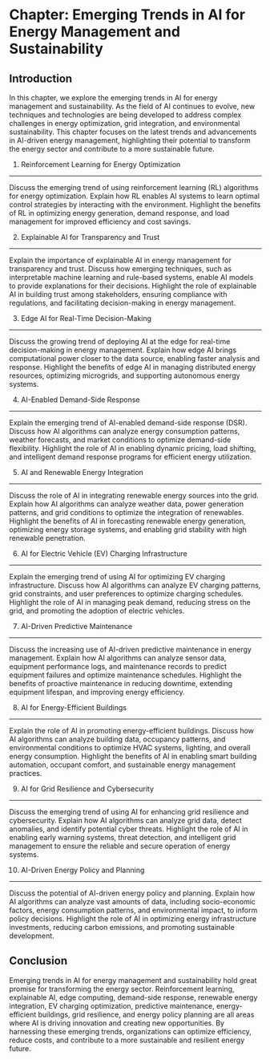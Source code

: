 Chapter: Emerging Trends in AI for Energy Management and Sustainability
=======================================================================

Introduction
------------

In this chapter, we explore the emerging trends in AI for energy management and sustainability. As the field of AI continues to evolve, new techniques and technologies are being developed to address complex challenges in energy optimization, grid integration, and environmental sustainability. This chapter focuses on the latest trends and advancements in AI-driven energy management, highlighting their potential to transform the energy sector and contribute to a more sustainable future.

1. Reinforcement Learning for Energy Optimization
-------------------------------------------------

Discuss the emerging trend of using reinforcement learning (RL) algorithms for energy optimization. Explain how RL enables AI systems to learn optimal control strategies by interacting with the environment. Highlight the benefits of RL in optimizing energy generation, demand response, and load management for improved efficiency and cost savings.

2. Explainable AI for Transparency and Trust
--------------------------------------------

Explain the importance of explainable AI in energy management for transparency and trust. Discuss how emerging techniques, such as interpretable machine learning and rule-based systems, enable AI models to provide explanations for their decisions. Highlight the role of explainable AI in building trust among stakeholders, ensuring compliance with regulations, and facilitating decision-making in energy management.

3. Edge AI for Real-Time Decision-Making
----------------------------------------

Discuss the growing trend of deploying AI at the edge for real-time decision-making in energy management. Explain how edge AI brings computational power closer to the data source, enabling faster analysis and response. Highlight the benefits of edge AI in managing distributed energy resources, optimizing microgrids, and supporting autonomous energy systems.

4. AI-Enabled Demand-Side Response
----------------------------------

Explain the emerging trend of AI-enabled demand-side response (DSR). Discuss how AI algorithms can analyze energy consumption patterns, weather forecasts, and market conditions to optimize demand-side flexibility. Highlight the role of AI in enabling dynamic pricing, load shifting, and intelligent demand response programs for efficient energy utilization.

5. AI and Renewable Energy Integration
--------------------------------------

Discuss the role of AI in integrating renewable energy sources into the grid. Explain how AI algorithms can analyze weather data, power generation patterns, and grid conditions to optimize the integration of renewables. Highlight the benefits of AI in forecasting renewable energy generation, optimizing energy storage systems, and enabling grid stability with high renewable penetration.

6. AI for Electric Vehicle (EV) Charging Infrastructure
-------------------------------------------------------

Explain the emerging trend of using AI for optimizing EV charging infrastructure. Discuss how AI algorithms can analyze EV charging patterns, grid constraints, and user preferences to optimize charging schedules. Highlight the role of AI in managing peak demand, reducing stress on the grid, and promoting the adoption of electric vehicles.

7. AI-Driven Predictive Maintenance
-----------------------------------

Discuss the increasing use of AI-driven predictive maintenance in energy management. Explain how AI algorithms can analyze sensor data, equipment performance logs, and maintenance records to predict equipment failures and optimize maintenance schedules. Highlight the benefits of proactive maintenance in reducing downtime, extending equipment lifespan, and improving energy efficiency.

8. AI for Energy-Efficient Buildings
------------------------------------

Explain the role of AI in promoting energy-efficient buildings. Discuss how AI algorithms can analyze building data, occupancy patterns, and environmental conditions to optimize HVAC systems, lighting, and overall energy consumption. Highlight the benefits of AI in enabling smart building automation, occupant comfort, and sustainable energy management practices.

9. AI for Grid Resilience and Cybersecurity
-------------------------------------------

Discuss the emerging trend of using AI for enhancing grid resilience and cybersecurity. Explain how AI algorithms can analyze grid data, detect anomalies, and identify potential cyber threats. Highlight the role of AI in enabling early warning systems, threat detection, and intelligent grid management to ensure the reliable and secure operation of energy systems.

10. AI-Driven Energy Policy and Planning
----------------------------------------

Discuss the potential of AI-driven energy policy and planning. Explain how AI algorithms can analyze vast amounts of data, including socio-economic factors, energy consumption patterns, and environmental impact, to inform policy decisions. Highlight the role of AI in optimizing energy infrastructure investments, reducing carbon emissions, and promoting sustainable development.

Conclusion
----------

Emerging trends in AI for energy management and sustainability hold great promise for transforming the energy sector. Reinforcement learning, explainable AI, edge computing, demand-side response, renewable energy integration, EV charging optimization, predictive maintenance, energy-efficient buildings, grid resilience, and energy policy planning are all areas where AI is driving innovation and creating new opportunities. By harnessing these emerging trends, organizations can optimize efficiency, reduce costs, and contribute to a more sustainable and resilient energy future.
